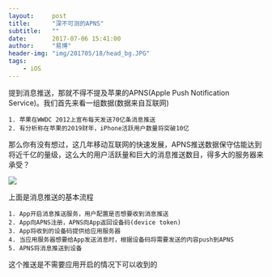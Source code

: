 ```yaml
---
layout:     post
title:      "深不可测的APNS"
subtitle:   ""
date:       2017-07-06 15:41:00
author:     "易博"
header-img: "img/201705/18/head_bg.JPG"
tags:
    - iOS
---
```


提到消息推送，那就不得不提及苹果的APNS(Apple Push Notification Service)。我们首先来看一组数据(数据来自互联网)

    1. 苹果在WWDC 2012上宣布每天发送70亿条消息推送
    2. 有分析称在苹果的2019财年，iPhone活跃用户数量将突破10亿

那么你有没有想过，这几年移动互联网的快速发展，APNS推送数据保守估能达到将近千亿的量级，这么大的用户活跃量和巨大的消息推送数目，得多大的服务器来承受？

![](http://www.xttxqjfg.cn/img/201707/06/06003.png)

上面是消息推送的基本流程

    1. App开启消息推送服务，用户配置是否想要收到消息推送
    2. App向APNS注册，APNS向App返回设备码(device token)
    3. App将收到的设备码提供给应用服务器
    4. 当应用服务器想要给App发送消息时，根据设备码将需要发送的内容push到APNS
    5. APNS将消息推送到设备

这个推送是不需要应用开启的情况下可以收到的
